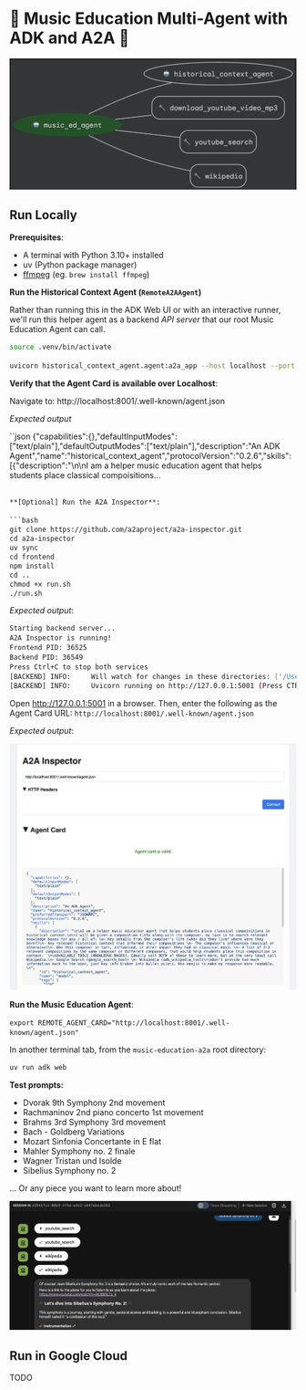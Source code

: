 # 🎻 Music Education Multi-Agent with ADK and A2A 🎼

![](images/adk_diagram.png)

## Run Locally

**Prerequisites**: 
- A terminal with Python 3.10+ installed  
- uv (Python package manager)
- [ffmpeg](https://ffmpeg.org/) (eg. `brew install ffmpeg`)

**Run the Historical Context Agent (`RemoteA2AAgent`)** 

Rather than running this in the ADK Web UI or with an interactive runner, we'll run this helper agent as a backend *API server* that our root Music Education Agent can call. 

```bash
source .venv/bin/activate

uvicorn historical_context_agent.agent:a2a_app --host localhost --port 8001

```

**Verify that the Agent Card is available over Localhost**: 

Navigate to: http://localhost:8001/.well-known/agent.json 

*Expected output*

``json
{"capabilities":{},"defaultInputModes":["text/plain"],"defaultOutputModes":["text/plain"],"description":"An ADK Agent","name":"historical_context_agent","protocolVersion":"0.2.6","skills":[{"description":"\n\nI am a helper music education agent that helps students place classical compoisitions...
```

**[Optional] Run the A2A Inspector**: 

```bash
git clone https://github.com/a2aproject/a2a-inspector.git
cd a2a-inspector
uv sync
cd frontend
npm install
cd ..
chmod +x run.sh
./run.sh
```

*Expected output*: 

```bash
Starting backend server...
A2A Inspector is running!
Frontend PID: 36525
Backend PID: 36549
Press Ctrl+C to stop both services
[BACKEND] INFO:     Will watch for changes in these directories: ['/Users/mokeefe/a2a-inspector/backend']
[BACKEND] INFO:     Uvicorn running on http://127.0.0.1:5001 (Press CTRL+C to quit)
```

Open http://127.0.0.1:5001 in a browser. Then, enter the following as the Agent Card URL: `http://localhost:8001/.well-known/agent.json ` 

*Expected output*: 

![](images/a2a_inspector.png)


**Run the Music Education Agent**: 

`export REMOTE_AGENT_CARD="http://localhost:8001/.well-known/agent.json"`

In another terminal tab, from the `music-education-a2a` root directory: 

```bash
uv run adk web
```

**Test prompts:**
- Dvorak 9th Symphony 2nd movement 
- Rachmaninov 2nd piano concerto 1st movement
- Brahms 3rd Symphony 3rd movement
- Bach - Goldberg Variations
- Mozart Sinfonia Concertante in E flat
- Mahler Symphony no. 2 finale
- Wagner Tristan und Isolde
- Sibelius Symphony no. 2 

... Or any piece you want to learn more about! 

![](images/adk_web_screenshot.png)

## Run in Google Cloud 

TODO 